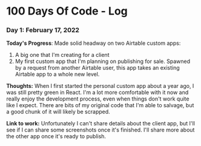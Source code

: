 # 100 Days Of Code - Log

### Day 1: February 17, 2022

**Today's Progress**: Made solid headway on two Airtable custom apps:
1. A big one that I'm creating for a client
1. My first custom app that I'm planning on publishing for sale. Spawned by a request from another Airtable user, this app takes an existing Airtable app to a whole new level.

**Thoughts:** When I first started the personal custom app about a year ago, I was still pretty green in React. I'm a lot more comfortable with it now and really enjoy the development process, even when things don't work quite like I expect. There are bits of my original code that I'm able to salvage, but a good chunk of it will likely be scrapped.

**Link to work:** Unfortunately I can't share details about the client app, but I'll see if I can share some screenshots once it's finished. I'll share more about the other app once it's ready to publish.

